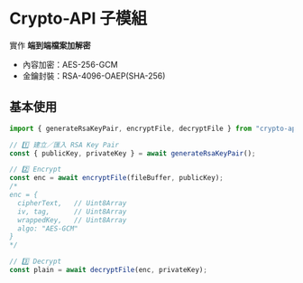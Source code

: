 # Crypto-API 子模組

實作 **端到端檔案加解密**  
* 內容加密：AES-256-GCM  
* 金鑰封裝：RSA-4096-OAEP(SHA-256)

## 基本使用

```ts
import { generateRsaKeyPair, encryptFile, decryptFile } from "crypto-api";

// 1️⃣ 建立／匯入 RSA Key Pair
const { publicKey, privateKey } = await generateRsaKeyPair();

// 2️⃣ Encrypt
const enc = await encryptFile(fileBuffer, publicKey);
/*
enc = {
  cipherText,   // Uint8Array
  iv, tag,      // Uint8Array
  wrappedKey,   // Uint8Array
  algo: "AES-GCM"
}
*/

// 3️⃣ Decrypt
const plain = await decryptFile(enc, privateKey);
